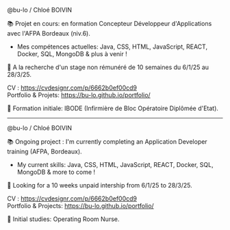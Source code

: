 @bu-lo / Chloé BOIVIN<br>

📚 Projet en cours: en formation Concepteur Développeur d'Applications avec l'AFPA Bordeaux (niv.6).<br>
- Mes compétences actuelles: Java, CSS, HTML, JavaScript, REACT, Docker, SQL, MongoDB & plus à venir !<br>

🔎 A la recherche d'un stage non rémunéré de 10 semaines du 6/1/25 au 28/3/25.<br>

CV : https://cvdesignr.com/p/6662b0ef00cd9<br>
Portfolio & Projets: https://bu-lo.github.io/portfolio/<br>

💉 Formation initiale: IBODE (Infirmière de Bloc Opératoire Diplômée d'Etat).

---------------------------------------------------------------------------------------------------------------------------------
@bu-lo / Chloé BOIVIN<br>

📚 Ongoing project : I'm currently completing an Application Developer training (AFPA, Bordeaux).<br>
- My current skills: Java, CSS, HTML, JavaScript, REACT, Docker, SQL, MongoDB & more to come !<br>

🔎 Looking for a 10 weeks unpaid intership from 6/1/25 to 28/3/25.<br>

CV : https://cvdesignr.com/p/6662b0ef00cd9<br>
Portfolio & Projects: https://bu-lo.github.io/portfolio/<br>

💉 Initial studies: Operating Room Nurse.
<!---
bu-lo/bu-lo is a ✨ special ✨ repository because its `README.md` (this file) appears on your GitHub profile.
You can click the Preview link to take a look at your changes.
--->

